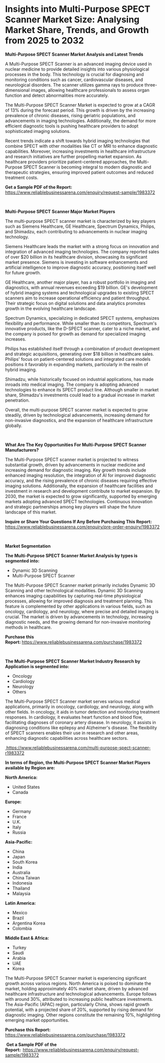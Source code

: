 <p><h1>Insights into Multi-Purpose SPECT Scanner Market Size: Analysing Market Share, Trends, and Growth from 2025 to 2032</h1></p><p><strong>Multi-Purpose SPECT Scanner Market Analysis and Latest Trends</strong></p>
<p><p>A Multi-Purpose SPECT Scanner is an advanced imaging device used in nuclear medicine to provide detailed insights into various physiological processes in the body. This technology is crucial for diagnosing and monitoring conditions such as cancer, cardiovascular diseases, and neurological disorders. The scanner utilizes gamma rays to produce three-dimensional images, allowing healthcare professionals to assess organ function and detect abnormalities more accurately.</p><p>The Multi-Purpose SPECT Scanner Market is expected to grow at a CAGR of 13% during the forecast period. This growth is driven by the increasing prevalence of chronic diseases, rising geriatric populations, and advancements in imaging technologies. Additionally, the demand for more efficient diagnostic tools is pushing healthcare providers to adopt sophisticated imaging solutions. </p><p>Recent trends indicate a shift towards hybrid imaging technologies that combine SPECT with other modalities like CT or MRI to enhance diagnostic capabilities. Moreover, increasing investments in healthcare infrastructure and research initiatives are further propelling market expansion. As healthcare providers prioritize patient-centered approaches, the Multi-Purpose SPECT Scanner is becoming integral to modern diagnostic and therapeutic strategies, ensuring improved patient outcomes and reduced treatment costs.</p></p>
<p><strong>Get a Sample PDF of the Report:&nbsp;</strong> <a href="https://www.reliablebusinessarena.com/enquiry/request-sample/1983372?utm_campaign=2934&utm_medium=2&utm_source=Github&utm_content=ia&utm_term=16042025&utm_id=multi-purpose-spect-scanner">https://www.reliablebusinessarena.com/enquiry/request-sample/1983372</a></p>
<p>&nbsp;</p>
<p><strong>Multi-Purpose SPECT Scanner Major Market Players</strong></p>
<p><p>The multi-purpose SPECT scanner market is characterized by key players such as Siemens Healthcare, GE Healthcare, Spectrum Dynamics, Philips, and Shimadzu, each contributing to advancements in nuclear imaging technology.</p><p>Siemens Healthcare leads the market with a strong focus on innovation and integration of advanced imaging technologies. The company reported sales of over $20 billion in its healthcare division, showcasing its significant market presence. Siemens is investing in software enhancements and artificial intelligence to improve diagnostic accuracy, positioning itself well for future growth.</p><p>GE Healthcare, another major player, has a robust portfolio in imaging and diagnostics, with annual revenues exceeding $19 billion. GE's development of hybrid imaging systems and technological upgrades to existing SPECT scanners aim to increase operational efficiency and patient throughput. Their strategic focus on digital solutions and data analytics promotes growth in the evolving healthcare landscape.</p><p>Spectrum Dynamics, specializing in dedicated SPECT systems, emphasizes flexibility and performance. While smaller than its competitors, Spectrum's innovative products, like the D-SPECT scanner, cater to a niche market, and the company is poised for growth as demand for specialized imaging increases.</p><p>Philips has established itself through a combination of product development and strategic acquisitions, generating over $18 billion in healthcare sales. Philips' focus on patient-centered solutions and integrated care models positions it favorably in expanding markets, particularly in the realm of hybrid imaging.</p><p>Shimadzu, while historically focused on industrial applications, has made inroads into medical imaging. The company is adopting advanced technologies to enhance its SPECT product line. Although smaller in market share, Shimadzu's investments could lead to a gradual increase in market penetration.</p><p>Overall, the multi-purpose SPECT scanner market is expected to grow steadily, driven by technological advancements, increasing demand for non-invasive diagnostics, and the expansion of healthcare infrastructure globally.</p></p>
<p>&nbsp;</p>
<p><strong>What Are The Key Opportunities For Multi-Purpose SPECT Scanner Manufacturers?</strong></p>
<p><p>The Multi-Purpose SPECT scanner market is projected to witness substantial growth, driven by advancements in nuclear medicine and increasing demand for diagnostic imaging. Key growth trends include enhanced imaging resolution, the integration of AI for improved diagnostic accuracy, and the rising prevalence of chronic diseases requiring effective imaging solutions. Additionally, the expansion of healthcare facilities and investment in research and development contribute to market expansion. By 2030, the market is expected to grow significantly, supported by emerging markets adopting advanced SPECT technologies. Continuous innovation and strategic partnerships among key players will shape the future landscape of this market.</p></p>
<p><strong>Inquire or Share Your Questions If Any Before Purchasing This Report:</strong> <a href="https://www.reliablebusinessarena.com/enquiry/pre-order-enquiry/1983372?utm_campaign=2934&utm_medium=2&utm_source=Github&utm_content=ia&utm_term=16042025&utm_id=multi-purpose-spect-scanner">https://www.reliablebusinessarena.com/enquiry/pre-order-enquiry/1983372</a></p>
<p>&nbsp;</p>
<p><strong>Market Segmentation</strong></p>
<p><strong>The Multi-Purpose SPECT Scanner Market Analysis by types is segmented into:</strong></p>
<p><ul><li>Dynamic 3D Scanning</li><li>Multi-Purpose SPECT Scanner</li></ul></p>
<p><p>The Multi-Purpose SPECT Scanner market primarily includes Dynamic 3D Scanning and other technological modalities. Dynamic 3D Scanning enhances imaging capabilities by capturing real-time physiological processes, allowing for improved diagnosis and treatment planning. This feature is complemented by other applications in various fields, such as oncology, cardiology, and neurology, where precise and detailed imaging is crucial. The market is driven by advancements in technology, increasing diagnostic needs, and the growing demand for non-invasive monitoring methods in healthcare.</p></p>
<p><strong>Purchase this Report:&nbsp;</strong><a href="https://www.reliablebusinessarena.com/purchase/1983372?utm_campaign=2934&utm_medium=2&utm_source=Github&utm_content=ia&utm_term=16042025&utm_id=multi-purpose-spect-scanner">https://www.reliablebusinessarena.com/purchase/1983372</a></p>
<p>&nbsp;</p>
<p><strong>The Multi-Purpose SPECT Scanner Market Industry Research by Application is segmented into:</strong></p>
<p><ul><li>Oncology</li><li>Cardiology</li><li>Neurology</li><li>Others</li></ul></p>
<p><p>The Multi-Purpose SPECT Scanner market serves various medical applications, primarily in oncology, cardiology, and neurology, along with other fields. In oncology, it aids in tumor detection and monitoring treatment responses. In cardiology, it evaluates heart function and blood flow, facilitating diagnoses of coronary artery disease. In neurology, it assists in diagnosing conditions like epilepsy and Alzheimer's disease. The flexibility of SPECT scanners enables their use in research and other areas, enhancing diagnostic capabilities across healthcare sectors.</p></p>
<p><a href="https://www.reliablebusinessarena.com/multi-purpose-spect-scanner-r1983372?utm_campaign=2934&utm_medium=2&utm_source=Github&utm_content=ia&utm_term=16042025&utm_id=multi-purpose-spect-scanner">&nbsp;https://www.reliablebusinessarena.com/multi-purpose-spect-scanner-r1983372</a></p>
<p><strong>In terms of Region, the Multi-Purpose SPECT Scanner Market Players available by Region are:</strong></p>
<p>
    <p> <strong> North America: </strong>
        <ul>
            <li>United States</li>
            <li>Canada</li>
        </ul>
        </p> 
    <p> <strong> Europe: </strong>
        <ul>
            <li>Germany</li>
            <li>France</li>
            <li>U.K.</li>
            <li>Italy</li>
            <li>Russia</li>
        </ul>
        </p> 
    <p> <strong> Asia-Pacific: </strong>
        <ul>
            <li>China</li>
            <li>Japan</li>
            <li>South Korea</li>
            <li>India</li>
            <li>Australia</li>
            <li>China Taiwan</li>
            <li>Indonesia</li>
            <li>Thailand</li>
            <li>Malaysia</li>
        </ul>
        </p> 
    <p> <strong> Latin America: </strong>
        <ul>
            <li>Mexico</li>
            <li>Brazil</li>
            <li>Argentina Korea</li>
            <li>Colombia</li>
        </ul>
        </p> 
    <p> <strong> Middle East & Africa: </strong>
        <ul>
            <li>Turkey</li>
            <li>Saudi</li>
            <li>Arabia</li>
            <li>UAE</li>
            <li>Korea</li>
        </ul>
    </p>
    </p>
<p><p>The Multi-Purpose SPECT Scanner market is experiencing significant growth across various regions. North America is poised to dominate the market, holding approximately 40% market share, driven by advanced healthcare infrastructure and technological advancements. Europe follows with around 30%, attributed to increasing public healthcare investments. The Asia-Pacific (APAC) region, particularly China, shows rapid growth potential, with a projected share of 20%, supported by rising demand for diagnostic imaging. Other regions constitute the remaining 10%, highlighting emerging market opportunities.</p></p>
<p><strong>Purchase this Report: </strong><a href="https://www.reliablebusinessarena.com/purchase/1983372?utm_campaign=2934&utm_medium=2&utm_source=Github&utm_content=ia&utm_term=16042025&utm_id=multi-purpose-spect-scanner">https://www.reliablebusinessarena.com/purchase/1983372</a></p>
<p>&nbsp;<strong>Get a Sample PDF of the Report:&nbsp;&nbsp;</strong><a href="https://www.reliablebusinessarena.com/enquiry/request-sample/1983372?utm_campaign=2934&utm_medium=2&utm_source=Github&utm_content=ia&utm_term=16042025&utm_id=multi-purpose-spect-scanner">https://www.reliablebusinessarena.com/enquiry/request-sample/1983372</a></p>
<p><strong></strong></p>
<p><p></p><p></p><p></p></p>